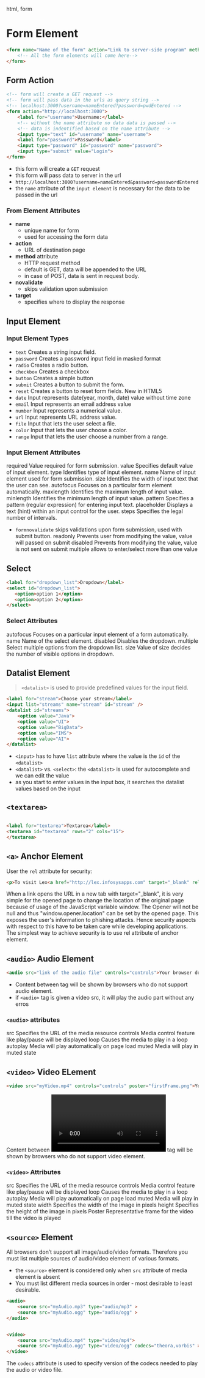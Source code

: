 html, form

# Form Element

```html
<form name="Name of the form" action="Link to server-side program" method="HTTP Request method" target="Where to display the response">
    <!-- All the form elements will come here-->
</form>
```

## Form Action

```html
<!-- form will create a GET request -->
<!-- form will pass data in the urls as query string -->
<!-- localhost:3000?username=nameEntered?password=pwdEntered -->
<form action="http://localhost:3000">
    <label for="username">Username:</label>
    <!-- without the name attribute no data data is passed -->
    <!-- data is indentified based on the name attribute -->
    <input type="text" id="username" name="username">
    <label for="password">Password</label>
    <input type="password" id="password" name="password">
    <input type="submit" value="Login">
</form>
```
- this form will create a `GET` request
- this form will pass data to server in the url
- `http://localhost:3000?username=nameEntered&password=passwordEntered`
- the `name` attribute of the `input element` is necessary for the data to be passed in the url


### From Element Attributes
- **name**
    - unique name for form
    - used for accessing the form data
- **action** 
    -  URL of destination page
- **method** attribute 
    - HTTP request method
    - default is GET, data will be appended to the URL
    - in case of POST, data is sent in request body.
- **novalidate**
    - skips validation upon submission
- **target** 
    - specifies where to display the response

## Input Element

### Input Element Types

- `text`	Creates a string input field.
- `password`	Creates a password input field in masked format
- `radio`	Creates a radio button.
- `checkbox`	Creates a checkbox
- `button`	Creates a simple button
- `submit`	Creates a button to submit the form.
- `reset`	Creates a button to reset form fields.
New in HTML5
- `date`	Input represents date(year, month, date) value without time zone
- `email`	Input represents an email address value
- `number`	Input represents a numerical value.
- `url`	Input represents URL address value.
- `file`	Input that lets the user select a file.
- `color`	Input that lets the user choose a color.
- `range`	Input that lets the user choose a number from a range.

### Input Element Attributes

required	Value required for form submission.
value	Specifies default value of input element.
type	Identifies type of input element.
name 	Name of input element used for form submission.
size	Identifies the width of input text that the user can see.
autofocus	Focuses on a particular form element automatically.
maxlength	Identifies the maximum length of input value.
minlength	Identifies the minimum length of input value.
pattern	Specifies a pattern (regular expression) for entering input text. 
placeholder	Displays a text (hint) within an input control for the user.
steps	Specifies the legal number of intervals.
- `formnovalidate`	skips validations upon form submission, used with submit button. 
readonly	Prevents user from modifying the value, value will passed on submit
disabled	Prevents from modifying the value, value is not sent on submit
multiple	 allows to enter/select more than one value

## Select
```html
<label for="dropdown_list">Dropdown</label>
<select id="dropdown_list">
   <option>option 1</option>
   <option>option 2</option>
</select>
```


### Select Attributes
autofocus	Focuses on a particular input element of a form automatically.
name	Name of the select element.
disabled	Disables the dropdown.
multiple	Select multiple options from the dropdown list.
size	Value of size decides the number of visible options in dropdown.


## Datalist Element

> `<datalist>` is used to provide predefined values for the input field.

```html
<label for="stream">Choose your stream</label>
<input list="streams" name="stream" id="stream" />
<datalist id="streams">
    <option value="Java">
    <option value="UI">
    <option value="BigData">
    <option value="IMS">
    <option value="AI">
</datalist>
```
- `<input>` has to have `list` attribute where the value is the `id` of the `<datalist>`
- `<datalist>` vs. `<select>`: the `<datalist>` is used for autocomplete and we can edit the value
- as you start to enter values in the input box, it searches the datalist values based on the input

## `<textarea>`
```html

<label for="textarea">Textarea</label>
<textarea id="textarea" rows="2" cols="15">
</textarea>
```


## `<a>` Anchor Element

User the `rel` attribute for security:
```html
<p>To visit Lex<a href="http://lex.infosysapps.com" target="_blank" rel="noreferrer noopener">Go to Lex</a></p>
```
When a link opens the URL in a new tab with target="_blank", it is very simple for the opened page to change the location of the original page because of usage of the JavaScript variable window. The Opener will not be null and thus "window.opener.location" can be set by the opened page. This exposes the user's information to phishing attacks. Hence security aspects with respect to this have to be taken care while developing applications. The simplest way to achieve security is to use rel attribute of anchor element. 

## `<audio>` Audio Element

```html
<audio src="link of the audio file" controls="controls">Your browser does not support the audio tag</audio>
```
- Content between <audio> and </audio> tag will be shown by browsers who do not support audio element.
- if `<audio>` tag is given a video src, it will play the audio part without any erros
### `<audio>` attributes
src	Specifies the URL of the media resource
controls	Media control feature like play/pause will be displayed
loop	Causes the media to play in a loop
autoplay	Media will play automatically on page load
muted 	Media will play in muted state


## `<video>` Video ELement
```html
<video src="myVideo.mp4" controls="controls" poster="firstFrame.png">Your browser does not support the video tag</video>
```
Content between <video> and </video> tag will be shown by browsers who do not support video element.


### `<video>` Attributes
src	Specifies the URL of the media resource
controls	Media control feature like play/pause will be displayed
loop	Causes the media to play in a loop
autoplay	Media will play automatically on page load
muted 	Media will play in muted state
width 	Specifies the width of the image in pixels
height	Specifies the height of the image in pixels
Poster	Representative frame for the video till the video is played

## `<source>` Element
All browsers don’t support all image/audio/video formats. Therefore you must list multiple sources of audio/video element of various formats. 
- the `<source>` element is considered only when `src` attribute of media element is absent
- You must list different media sources in order - most desirable to least desirable.

```html
<audio>
    <source src="myAudio.mp3" type="audio/mp3" >
    <source src="myAudio.ogg" type="audio/ogg" >
</audio>


<video>
    <source src="myAudio.mp4" type="video/mp4">
    <source src="myAudio.ogg" type="video/ogg" codecs="theora,vorbis" >
</video>
```

 The `codecs` attribute is used to specify version of the codecs needed to play the audio or video file.


